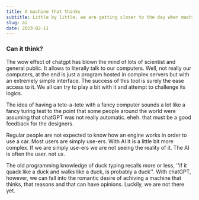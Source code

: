 ```yaml
---
title: A machine that thinks
subtitle: Little by little, we are getting closer to the day when machines will be able to think like humans.
slug: ai
date: 2023-02-11
---
```


<h3>Can it think?</h3>
The wow effect of chatgpt has blown the mind of lots of scientist and general public.
It allows to literally talk to our computers. Well, not really our computers, at the end is just a program hosted in complex servers but with an extremely simple interface. The success of this tool is surely the ease access to it. We all can try to play a bit with it and attempt to challenge its logics.

The idea of having a tete-a-tete with a fancy computer sounds a lot like a fancy turing test to the point that some people around the world were assuming that chatGPT was not really automatic. eheh. that must be a good feedback for the designers.

Regular people are not expected to know how an engine works in order to use a car. Most users are simply use-ers. With AI it is a little bit more complex. If we are simply use-ers we are not seeing the reality of it. The AI is often the user. not us. 

The old programming knowledge of duck typing recalls more or less, ''if it quack like a duck and walks like a duck, is probably a duck''.
With chatGPT, however, we can fall into the romantic desire of achiving a machine that thinks, that reasons and that can have opinions. 
Luckily, we are not there yet.